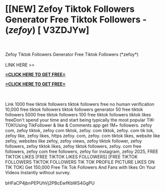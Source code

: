 # [[NEW] Zefoy Tiktok Followers Generator Free Tiktok Followers - (*zefoy*) [ V3ZDJYw]
<br>
<br>Zefoy Tiktok Followers Generator Free Tiktok Followers (*zefoy*)
<br>
<br>LINK HERE >> 

**[=CLICK HERE TO GET FREE=](https://www.google.com/url?q=https%3A%2F%2Fappbitly.com%2FUEvpV)**


**[=CLICK HERE TO GET FREE=](https://www.google.com/url?q=https%3A%2F%2Fappbitly.com%2FUEvpV)**


<br>
<br>Link 1000 free tiktok followers tiktok followers free no human verification 10,000 free tiktok followers tiktok followers generator 50 free tiktok followers 5000 free tiktok followers 100 free tiktok followers tiktok likes freeDon't spend your time and start being typically the most popular TIK-TOK!Using TikFollower & like & Comments app get 1M+ followers.  zefoy com, zefoy tiktok, zefoy com tiktok, zefoy. com tiktok, zefoy. com tik tok, zefoy like, zefoy likes, https zefoy. com, zefoy. com tiktok likes, website like zefoy, websites like zefoy, zefoy views, zefoy tiktok follower, zefoy followers, zefoy tiktok likes, zefoy tiktok followers, zefoy. com free followers, zefoy com free followers, zefoy for instagram, zefoy 2025, FREE TIKTOK LIKES [FREE TIKTOK LIKES FOLLOWERS] [FREE TIKTOK FOLLOWERS TIKTOK FOLLOWERS TIK TOK PROFILE PICTURE LIKES ON TIK TOK] Get 150,000 Free Tik Tok Followers And Fans with likes On Your Videos Instantly without survey. 
<br>
<br>bHFaCP4jbnPEPUhVj2PBcEwfKbWS4GgPU
<br>
